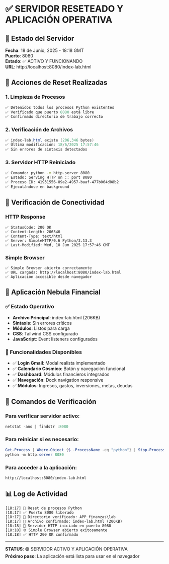 # ✅ SERVIDOR RESETEADO Y APLICACIÓN OPERATIVA

## 🚀 Estado del Servidor
**Fecha**: 18 de Junio, 2025 - 18:18 GMT  
**Puerto**: 8080  
**Estado**: ✅ ACTIVO Y FUNCIONANDO  
**URL**: http://localhost:8080/index-lab.html

## 🔄 Acciones de Reset Realizadas

### 1. **Limpieza de Procesos**
```powershell
✅ Detenidos todos los procesos Python existentes
✅ Verificado que puerto 8080 está libre
✅ Confirmado directorio de trabajo correcto
```

### 2. **Verificación de Archivos**
```powershell
✅ index-lab.html existe (206,346 bytes)
✅ Última modificación: 18/6/2025 17:57:46
✅ Sin errores de sintaxis detectados
```

### 3. **Servidor HTTP Reiniciado**
```bash
✅ Comando: python -m http.server 8080
✅ Estado: Serving HTTP on :: port 8080
✅ Proceso ID: 41931556-89a2-4957-baaf-477b064d08b2
✅ Ejecutándose en background
```

## 📡 Verificación de Conectividad

### HTTP Response
```http
✅ StatusCode: 200 OK
✅ Content-Length: 206346
✅ Content-Type: text/html
✅ Server: SimpleHTTP/0.6 Python/3.13.3
✅ Last-Modified: Wed, 18 Jun 2025 17:57:46 GMT
```

### Simple Browser
```
✅ Simple Browser abierto correctamente
✅ URL cargada: http://localhost:8080/index-lab.html
✅ Aplicación accesible desde navegador
```

## 🎯 Aplicación Nebula Financial

### ✅ Estado Operativo
- **Archivo Principal**: index-lab.html (206KB)
- **Sintaxis**: Sin errores críticos
- **Módulos**: Listos para carga
- **CSS**: Tailwind CSS configurado
- **JavaScript**: Event listeners configurados

### 🌟 Funcionalidades Disponibles
- ✅ **Login Gmail**: Modal realista implementado
- ✅ **Calendario Cósmico**: Botón y navegación funcional
- ✅ **Dashboard**: Módulos financieros integrados
- ✅ **Navegación**: Dock navigation responsive
- ✅ **Módulos**: Ingresos, gastos, inversiones, metas, deudas

## 🔧 Comandos de Verificación

### Para verificar servidor activo:
```powershell
netstat -ano | findstr :8080
```

### Para reiniciar si es necesario:
```powershell
Get-Process | Where-Object {$_.ProcessName -eq "python"} | Stop-Process -Force
python -m http.server 8080
```

### Para acceder a la aplicación:
```
http://localhost:8080/index-lab.html
```

## 📊 Log de Actividad

```
[18:17] 🔄 Reset de procesos Python
[18:17] ✅ Puerto 8080 liberado
[18:17] 📁 Directorio verificado: APP finanzas\lab
[18:17] 📄 Archivo confirmado: index-lab.html (206KB)
[18:18] 🚀 Servidor HTTP iniciado en puerto 8080
[18:18] 🌐 Simple Browser abierto exitosamente
[18:18] ✅ HTTP 200 OK confirmado
```

---
**STATUS**: 🟢 SERVIDOR ACTIVO Y APLICACIÓN OPERATIVA  
**Próximo paso**: La aplicación está lista para usar en el navegador
